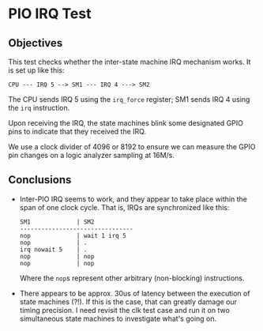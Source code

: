 # PIO IRQ Test

## Objectives

This test checks whether the inter-state machine IRQ mechanism works. It is set
up like this:

```
CPU --- IRQ 5 --> SM1 --- IRQ 4 ---> SM2
```

The CPU sends IRQ 5 using the `irq_force` register; SM1 sends IRQ 4 using the
`irq` instruction.

Upon receiving the IRQ, the state machines blink some designated GPIO pins to
indicate that they received the IRQ.

We use a clock divider of 4096 or 8192 to ensure we can measure the GPIO pin
changes on a logic analyzer sampling at 16M/s.


## Conclusions

-   Inter-PIO IRQ seems to work, and they appear to take place within the span
    of one clock cycle. That is, IRQs are synchronized like this:

    ```
    SM1             | SM2
    --------------------------------
    nop             | wait 1 irq 5
    nop             | .
    irq nowait 5    | .
    nop             | nop
    nop             | nop
    ```

    Where the `nop`s represent other arbitrary (non-blocking) instructions.

-   There appears to be approx. 30us of latency between the execution of state
    machines (?!). If this is the case, that can greatly damage our timing
    precision. I need revisit the clk test case and run it on two simultaneous
    state machines to investigate what's going on.

